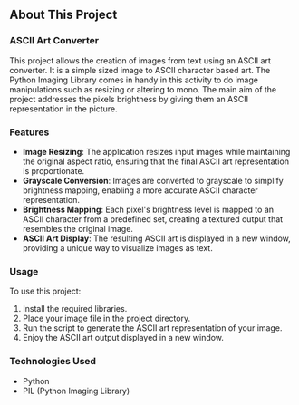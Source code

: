 ## About This Project

### ASCII Art Converter

This project allows the creation of images from text using an ASCII art converter. It is a simple sized image to ASCII character based art. The Python Imaging Library comes in handy in this activity to do image manipulations such as resizing or altering to mono. The main aim of the project addresses the pixels brightness by giving them an ASCII representation in the picture.

### Features

- **Image Resizing**: The application resizes input images while maintaining the original aspect ratio, ensuring that the final ASCII art representation is proportionate.
- **Grayscale Conversion**: Images are converted to grayscale to simplify brightness mapping, enabling a more accurate ASCII character representation.
- **Brightness Mapping**: Each pixel's brightness level is mapped to an ASCII character from a predefined set, creating a textured output that resembles the original image.
- **ASCII Art Display**: The resulting ASCII art is displayed in a new window, providing a unique way to visualize images as text.

### Usage

To use this project:
1. Install the required libraries.
2. Place your image file in the project directory.
3. Run the script to generate the ASCII art representation of your image.
4. Enjoy the ASCII art output displayed in a new window.

### Technologies Used

- Python
- PIL (Python Imaging Library)
